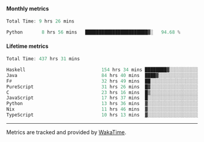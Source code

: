 #### Monthly metrics
<!--START_SECTION:wakamonthly-->

```asm
Total Time: 9 hrs 26 mins

Python       8 hrs 56 mins   ███████████████████████▓░   94.68 %
```

<!--END_SECTION:wakamonthly-->
#### Lifetime metrics
<!--START_SECTION:wakalifetime-->

```asm
Total Time: 437 hrs 31 mins

Haskell                            154 hrs 34 mins ████████▓░░░░░░░░░░░░░░░░   35.23 %
Java                               84 hrs 40 mins  ████▓░░░░░░░░░░░░░░░░░░░░   19.30 %
F#                                 32 hrs 49 mins  ██░░░░░░░░░░░░░░░░░░░░░░░   07.48 %
PureScript                         31 hrs 26 mins  █▓░░░░░░░░░░░░░░░░░░░░░░░   07.16 %
C                                  23 hrs 16 mins  █▒░░░░░░░░░░░░░░░░░░░░░░░   05.30 %
JavaScript                         17 hrs 37 mins  █░░░░░░░░░░░░░░░░░░░░░░░░   04.02 %
Python                             13 hrs 36 mins  ▓░░░░░░░░░░░░░░░░░░░░░░░░   03.10 %
Nix                                11 hrs 46 mins  ▓░░░░░░░░░░░░░░░░░░░░░░░░   02.68 %
TypeScript                         10 hrs 13 mins  ▓░░░░░░░░░░░░░░░░░░░░░░░░   02.33 %
```

<!--END_SECTION:wakalifetime-->

---

Metrics are tracked and provided by [WakaTime](https://github.com/athul/waka-readme).
